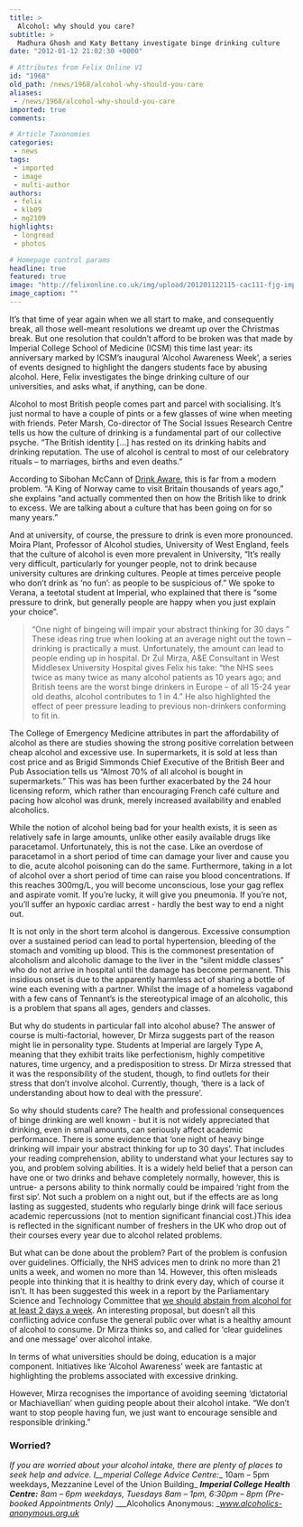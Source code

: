 ```yaml
---
title: >
  Alcohol: why should you care?
subtitle: >
  Madhura Ghosh and Katy Bettany investigate binge drinking culture
date: "2012-01-12 21:02:30 +0000"

# Attributes from Felix Online V1
id: "1968"
old_path: /news/1968/alcohol-why-should-you-care
aliases:
 - /news/1968/alcohol-why-should-you-care
imported: true
comments:

# Article Taxonomies
categories:
 - news
tags:
 - imported
 - image
 - multi-author
authors:
 - felix
 - klb09
 - mg2109
highlights:
 - longread
 - photos

# Homepage control params
headline: true
featured: true
image: "http://felixonline.co.uk/img/upload/201201122115-cac111-fjg-imperial_college-2637.jpg"
image_caption: ""
---
```


It’s that time of year again when we all start to make, and consequently break, all those well-meant resolutions we dreamt up over the Christmas break. But one resolution that couldn’t afford to be broken was that made by Imperial College School of Medicine (ICSM) this time last year: its anniversary marked by ICSM’s inaugural ‘Alcohol Awareness Week’, a series of events designed to highlight the dangers students face by abusing alcohol. Here, Felix investigates the binge drinking culture of our universities, and asks what, if anything, can be done.

Alcohol to most British people comes part and parcel with socialising. It’s just normal to have a couple of pints or a few glasses of wine when meeting with friends. Peter Marsh, Co-director of The Social Issues Research Centre tells us how the culture of drinking is a fundamental part of our collective psyche. “The British identity […] has rested on its drinking habits and drinking reputation. The use of alcohol is central to most of our celebratory rituals – to marriages, births and even deaths.”

According to Sibohan McCann of [Drink Aware](http://www.drinkaware.co.uk/), this is far from a modern problem. “A King of Norway came to visit Britain thousands of years ago,” she explains “and actually commented then on how the British like to drink to excess. We are talking about a culture that has been going on for so many years.”

And at university, of course, the pressure to drink is even more pronounced. Moira Plant, Professor of Alcohol studies, University of West England, feels that the culture of alcohol is even more prevalent in University, “It’s really very difficult, particularly for younger people, not to drink because university cultures are drinking cultures. People at times perceive people who don’t drink as ‘no fun’: as people to be suspicious of.” We spoke to Verana, a teetotal student at Imperial, who explained that there is “some pressure to drink, but generally people are happy when you just explain your choice”.
> “One night of bingeing will impair your abstract thinking for 30 days ”
These ideas ring true when looking at an average night out the town – drinking is practically a must. Unfortunately, the amount can lead to people ending up in hospital. Dr Zul Mirza, A&E Consultant in West Middlesex University Hospital gives Felix his take: “the NHS sees twice as many twice as many alcohol patients as 10 years ago; and British teens are the worst binge drinkers in Europe – of all 15-24 year old deaths, alcohol contributes to 1 in 4.” He also highlighted the effect of peer pressure leading to previous non-drinkers conforming to fit in.

The College of Emergency Medicine attributes in part the affordability of alcohol as there are studies showing the strong positive correlation between cheap alcohol and excessive use. In supermarkets, it is sold at less than cost price and as Brigid Simmonds Chief Executive of the British Beer and Pub Association tells us “Almost 70% of all alcohol is bought in supermarkets.” This was has been further exacerbated by the 24 hour licensing reform, which rather than encouraging French café culture and pacing how alcohol was drunk, merely increased availability and enabled alcoholics.

While the notion of alcohol being bad for your health exists, it is seen as relatively safe in large amounts, unlike other easily available drugs like paracetamol. Unfortunately, this is not the case. Like an overdose of paracetamol in a short period of time can damage your liver and cause you to die, acute alcohol poisoning can do the same. Furthermore, taking in a lot of alcohol over a short period of time can raise you blood concentrations. If this reaches 300mg/L, you will become unconscious, lose your gag reflex and aspirate vomit. If you’re lucky, it will give you pneumonia. If you’re not, you’ll suffer an hypoxic cardiac arrest - hardly the best way to end a night out.

It is not only in the short term alcohol is dangerous. Excessive consumption over a sustained period can lead to portal hypertension, bleeding of the stomach and vomiting up blood. This is the commonest presentation of alcoholism and alcoholic damage to the liver in the “silent middle classes” who do not arrive in hospital until the damage has become permanent. This insidious onset is due to the apparently harmless act of sharing a bottle of wine each evening with a partner. Whilst the image of a homeless vagabond with a few cans of Tennant’s is the stereotypical image of an alcoholic, this is a problem that spans all ages, genders and classes.

But why do students in particular fall into alcohol abuse? The answer of course is multi-factorial, however, Dr Mirza suggests part of the reason might lie in personality type. Students at Imperial are largely Type A, meaning that they exhibit traits like perfectionism, highly competitive natures, time urgency, and a predisposition to stress. Dr Mirza stressed that it was the responsibility of the student, though, to find outlets for their stress that don’t involve alcohol. Currently, though, ‘there is a lack of understanding about how to deal with the pressure’.

So why should students care? The health and professional consequences of binge drinking are well known - but it is not widely appreciated that drinking, even in small amounts, can seriously affect academic performance. There is some evidence that ‘one night of heavy binge drinking will impair your abstract thinking for up to 30 days’. That includes your reading comprehension, ability to understand what your lectures say to you, and problem solving abilities. It is a widely held belief that a person can have one or two drinks and behave completely normally, however, this is untrue- a persons ability to think normally could be impaired ‘right from the first sip’. Not such a problem on a night out, but if the effects are as long lasting as suggested, students who regularly binge drink will face serious academic repercussions (not to mention significant financial cost.)This idea is reflected in the significant number of freshers in the UK who drop out of their courses every year due to alcohol related problems.

But what can be done about the problem? Part of the problem is confusion over guidelines. Officially, the NHS advices men to drink no more than 21 units a week, and women no more than 14. However, this often misleads people into thinking that it is healthy to drink every day, which of course it isn’t. It has been suggested this week in a report by the Parliamentary Science and Technology Committee that [we should abstain from alcohol for at least 2 days a week](http://www.guardian.co.uk/society/2012/jan/09/mps-alcohol-drinking-guidelines). An interesting proposal, but doesn’t all this conflicting advice confuse the general public over what is a healthy amount of alcohol to consume. Dr Mirza thinks so, and called for ‘clear guidelines and one message’ over alcohol intake.

In terms of what universities should be doing, education is a major component. Initiatives like ‘Alcohol Awareness’ week are fantastic at highlighting the problems associated with excessive drinking.

However, Mirza recognises the importance of avoiding seeming ‘dictatorial or Machiavellian’ when guiding people about their alcohol intake. “We don’t want to stop people having fun, we just want to encourage sensible and responsible drinking.”

### Worried?

_If you are worried about your alcohol intake, there are plenty of places to seek help and advice._
_I__mperial College Advice Centre:__ 10am – 5pm weekdays, Mezzanine Level of the Union Building_
___Imperial College Health Centre:__ 8am – 6pm weekdays, Tuesdays 8am – 1pm, 6:30pm – 8pm (Pre-booked Appointments Only)_
___Alcoholics Anonymous: __www.alcoholics-anonymous.org.uk_
